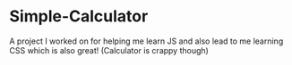 # Simple-Calculator
A project I worked on for helping me learn JS and also lead to me learning CSS which is also great! (Calculator is crappy though)
